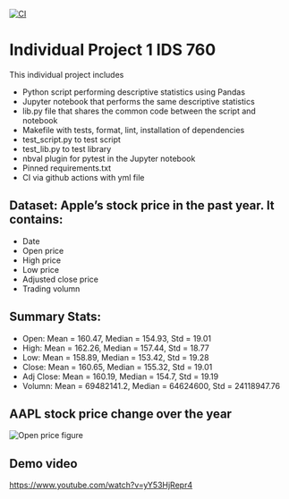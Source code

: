 [![CI](https://github.com/nogibjj/Individual_Project_1_LinHui/actions/workflows/cicd.yml/badge.svg)](https://github.com/nogibjj/Individual_Project_1_LinHui/actions/workflows/cicd.yml)

# Individual Project 1 IDS 760

This individual project includes 
- Python script performing descriptive statistics using Pandas
- Jupyter notebook that performs the same descriptive statistics
- lib.py file that shares the common code between the script and notebook
- Makefile with tests, format, lint, installation of dependencies
- test_script.py to test script
- test_lib.py to test library
- nbval plugin for pytest in the Jupyter notebook
- Pinned requirements.txt
- CI via github actions with yml file

## Dataset: Apple’s stock price in the past year. It contains:

- Date
- Open price
- High price
- Low price
- Adjusted close price
- Trading volumn

## Summary Stats:

- Open: Mean = 160.47, Median = 154.93, Std = 19.01
- High: Mean = 162.26, Median = 157.44, Std = 18.77
- Low: Mean = 158.89, Median = 153.42, Std = 19.28
- Close: Mean = 160.65, Median = 155.32, Std = 19.01
- Adj Close: Mean = 160.19, Median = 154.7, Std = 19.19
- Volumn: Mean = 69482141.2, Median = 64624600, Std = 24118947.76

## AAPL stock price change over the year
![Open price figure](https://github.com/nogibjj/Individual_Project_1_LinHui/assets/83142133/bae8b869-bd66-4a44-8c54-d6958688f31b)

## Demo video

https://www.youtube.com/watch?v=yY53HjRepr4









